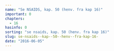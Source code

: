 ```yaml
---
name: "Se NSAIDS, kap. 50 (henv. fra kap 16)"
important: 0
chapters:  
  - 16
hasinfo: 0
sorting: "se nsaids, kap. 50 (henv. fra kap 16)"
slug: se-nsaids--kap--50--henv--fra-kap-16-
date: "2016-06-05"
---
```



